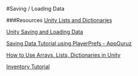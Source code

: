 #Saving / Loading Data


###Resources
[Unity Lists and Dictionaries](https://unity3d.com/learn/tutorials/modules/intermediate/scripting/lists-and-dictionaries)

[Unity Saving and Loading Data](https://unity3d.com/learn/tutorials/topics/scripting/introduction-saving-and-loading)

[Saving Data Tutorial using PlayerPrefs - AppGuruz](http://www.theappguruz.com/blog/unity-serialization-and-game-data)

[How to Use Arrays, Lists, Dictionaries in Unity](https://hub.packtpub.com/arrays-lists-dictionaries-unity-3d-game-development/)

[Inventory Tutorial](https://www.mvcode.com/lessons/unity-rpg-inventory-system-jamie)